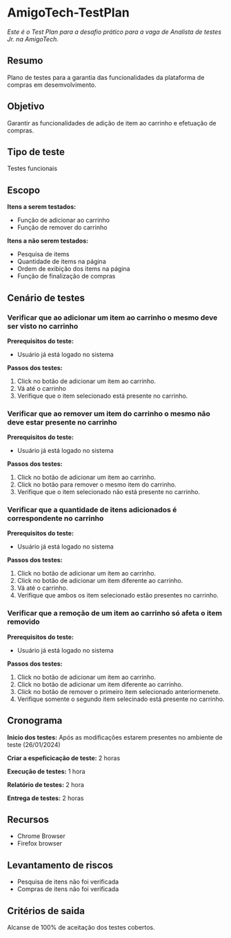 # AmigoTech-TestPlan

*Este é o Test Plan para a desafio prático para a vaga de Analista de testes Jr. na AmigoTech.*

## Resumo

Plano de testes para a garantia das funcionalidades da plataforma de compras em desemvolvimento.

## Objetivo

Garantir as funcionalidades de adição de item ao carrinho e efetuação de compras.

## Tipo de teste

Testes funcionais

## Escopo

**Itens a serem testados:**

* Função de adicionar ao carrinho
* Função de remover do carrinho

**Itens a não serem testados:**

* Pesquisa de items
* Quantidade de items na página
* Ordem de exibição dos items na página
* Função de finalização de compras

## Cenário de testes

### Verificar que ao adicionar um item ao carrinho o mesmo deve ser visto no carrinho

**Prerequisitos do teste:**

* Usuário já está logado no sistema

**Passos dos testes:**

1. Click no botão de adicionar um item ao carrinho.
2. Vá até o carrinho
3. Verifique que o item selecionado está presente no carrinho.

### Verificar que ao remover um item do carrinho o mesmo não deve estar presente no carrinho

**Prerequisitos do teste:**

* Usuário já está logado no sistema

**Passos dos testes:**

1. Click no botão de adicionar um item ao carrinho.
2. Click no botão para remover o mesmo item do carrinho.
3. Verifique que o item selecionado não está presente no carrinho.

### Verificar que a quantidade de itens adicionados é correspondente no carrinho

**Prerequisitos do teste:**

* Usuário já está logado no sistema

**Passos dos testes:**

1. Click no botão de adicionar um item ao carrinho.
2. Click no botão de adicionar um item diferente ao carrinho.
3. Vá até o carrinho.
4. Verifique que ambos os item selecionado estão presentes no carrinho.

### Verificar que a remoção de um item ao carrinho só afeta o item removido

**Prerequisitos do teste:**

* Usuário já está logado no sistema

**Passos dos testes:**

1. Click no botão de adicionar um item ao carrinho.
2. Click no botão de adicionar um item diferente ao carrinho.
3. Click no botão de remover o primeiro item selecionado anteriormenete.
4. Verifique somente o segundo item selecinado está presente no carrinho.

## Cronograma

**Inicio dos testes:** Após as modificações estarem presentes no ambiente de teste (26/01/2024)

**Criar a espeficicação de teste:** 2 horas

**Execução de testes:** 1 hora

**Relatório de testes:** 2 hora

**Entrega de testes:** 2 horas

## Recursos

* Chrome Browser
* Firefox browser

## Levantamento de riscos

* Pesquisa de itens não foi verificada
* Compras de itens não foi verificada

## Critérios de saida

Alcanse de 100% de aceitação dos testes cobertos.

